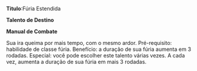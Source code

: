 **Titulo**:Fúria Estendida

**Talento de Destino**

**Manual de Combate**

 Sua ira queima por mais tempo, com o mesmo ardor. Pré-requisito: habilidade de classe fúria. Benefício: a duração de sua fúria aumenta em 3 rodadas. Especial: você pode escolher este talento várias vezes. A cada vez, aumenta a duração de sua fúria em mais 3 rodadas.